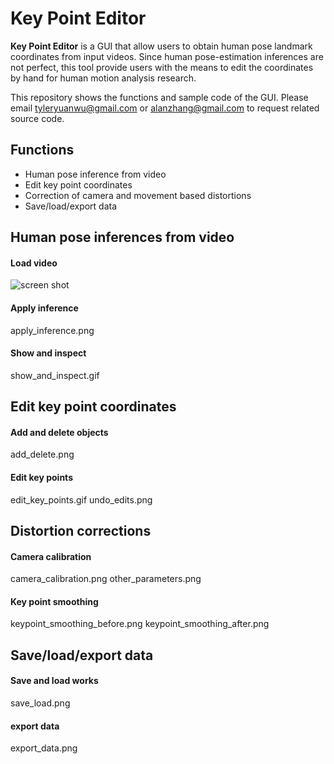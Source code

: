 # Key Point Editor

**Key Point Editor** is a GUI that allow users to obtain human pose landmark 
coordinates from input videos. Since human pose-estimation inferences are not 
perfect, this tool provide users with the means to edit the coordinates by 
hand for human motion analysis research.

This repository shows the functions and sample code of the GUI. Please email 
tyleryuanwu@gmail.com or alanzhang@gmail.com to request related source code.

## Functions     

* Human pose inference from video
* Edit key point coordinates
* Correction of camera and movement based distortions
* Save/load/export data

## Human pose inferences from video
#### Load video
![screen shot](https://github.com/Taireyune/keypoint_editor/blob/master/images/load_video.png)

#### Apply inference

apply_inference.png

#### Show and inspect

show_and_inspect.gif

## Edit key point coordinates
#### Add and delete objects

add_delete.png

#### Edit key points

edit_key_points.gif
undo_edits.png

## Distortion corrections
#### Camera calibration

camera_calibration.png
other_parameters.png

#### Key point smoothing

keypoint_smoothing_before.png
keypoint_smoothing_after.png

## Save/load/export data
#### Save and load works
save_load.png

#### export data
export_data.png 



